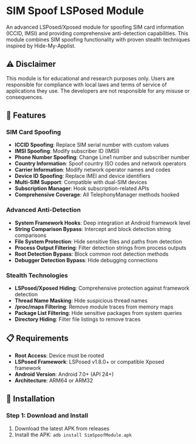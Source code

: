 # SIM Spoof LSPosed Module

An advanced LSPosed/Xposed module for spoofing SIM card information (ICCID, IMSI) and providing comprehensive anti-detection capabilities. This module combines SIM spoofing functionality with proven stealth techniques inspired by Hide-My-Applist.

## ⚠️ Disclaimer

This module is for educational and research purposes only. Users are responsible for compliance with local laws and terms of service of applications they use. The developers are not responsible for any misuse or consequences.

## 🚀 Features

### SIM Card Spoofing
- **ICCID Spoofing**: Replace SIM serial number with custom values
- **IMSI Spoofing**: Modify subscriber ID (IMSI)
- **Phone Number Spoofing**: Change Line1 number and subscriber number
- **Country Information**: Spoof country ISO codes and network operators
- **Carrier Information**: Modify network operator names and codes
- **Device ID Spoofing**: Replace IMEI and device identifiers
- **Multi-SIM Support**: Compatible with dual-SIM devices
- **Subscription Manager**: Hook subscription-related APIs
- **Comprehensive Coverage**: All TelephonyManager methods hooked

### Advanced Anti-Detection
- **System Framework Hooks**: Deep integration at Android framework level
- **String Comparison Bypass**: Intercept and block detection string comparisons
- **File System Protection**: Hide sensitive files and paths from detection
- **Process Output Filtering**: Filter detection strings from process outputs
- **Root Detection Bypass**: Block common root detection methods
- **Debugger Detection Bypass**: Hide debugging connections

### Stealth Technologies
- **LSPosed/Xposed Hiding**: Comprehensive protection against framework detection
- **Thread Name Masking**: Hide suspicious thread names
- **/proc/maps Filtering**: Remove module traces from memory maps
- **Package List Filtering**: Hide sensitive packages from system queries
- **Directory Hiding**: Filter file listings to remove traces

## 📋 Requirements

- **Root Access**: Device must be rooted
- **LSPosed Framework**: LSPosed v1.8.0+ or compatible Xposed framework
- **Android Version**: Android 7.0+ (API 24+)
- **Architecture**: ARM64 or ARM32

## 🔧 Installation

### Step 1: Download and Install
1. Download the latest APK from releases
2. Install the APK: `adb install SimSpoofModule.apk`
